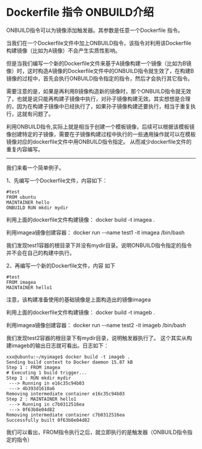 Dockerfile 指令 ONBUILD介绍
====

ONBUILD指令可以为镜像添加触发器。其参数是任意一个Dockerfile 指令。

当我们在一个Dockerfile文件中加上ONBUILD指令，该指令对利用该Dockerfile构建镜像（比如为A镜像）不会产生实质性影响。

但是当我们编写一个新的Dockerfile文件来基于A镜像构建一个镜像（比如为B镜像）时，这时构造A镜像的Dockerfile文件中的ONBUILD指令就生效了，在构建B镜像的过程中，首先会执行ONBUILD指令指定的指令，然后才会执行其它指令。

需要注意的是，如果是再利用B镜像构造新的镜像时，那个ONBUILD指令就无效了，也就是说只能再构建子镜像中执行，对孙子镜像构建无效。其实想想是合理的，因为在构建子镜像中已经执行了，如果孙子镜像构建还要执行，相当于重复执行，这就有问题了。

利用ONBUILD指令,实际上就是相当于创建一个模板镜像，后续可以根据该模板镜像创建特定的子镜像，需要在子镜像构建过程中执行的一些通用操作就可以在模板镜像对应的dockerfile文件中用ONBUILD指令指定。 从而减少dockerfile文件的重复内容编写。

---

我们来看一个简单例子。

1、先编写一个Dockerfile文件，内容如下：
```
#test
FROM ubuntu
MAINTAINER hello
ONBUILD RUN mkdir mydir
```
利用上面的dockerfile文件构建镜像： docker build -t imagea .

利用imagea镜像创建容器： docker run --name test1 -it imagea /bin/bash

我们发现test1容器的根目录下并没有mydir目录。说明ONBUILD指令指定的指令并不会在自己的构建中执行。

2、再编写一个新的Dockerfile文件，内容 如下
```
#test
FROM imagea
MAINTAINER hello1
```
注意，该构建准备使用的基础镜像是上面构造出的镜像imagea

利用上面的dockerfile文件构建镜像： docker build -t imageb .

利用imagea镜像创建容器： docker run --name test2 -it imageb /bin/bash

我们发现test2容器的根目录下有mydir目录，说明触发器执行了。 这个其实从构建imageb的输出日志就可看出。日志如下：
```
xxx@ubuntu:~/myimage$ docker build -t imageb .
Sending build context to Docker daemon 15.87 kB
Step 1 : FROM imagea
# Executing 1 build trigger...
Step 1 : RUN mkdir mydir
 ---> Running in e16c35c94b03
 ---> 4b393d1610a6
Removing intermediate container e16c35c94b03
Step 2 : MAINTAINER hello1
 ---> Running in c7b0312516ea
 ---> 0f63b8e04d82
Removing intermediate container c7b0312516ea
Successfully built 0f63b8e04d82
```
我们可以看出，FROM指令执行之后，就立即执行的是触发器（ONBUILD指令指定的指令）